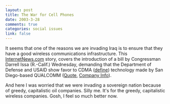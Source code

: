 ```yaml
--- 
layout: post
title: The War for Cell Phones
date: 2003-3-28
comments: true
categories: social issues
link: false
---
```

It seems that one of the reasons we are invading Iraq is to ensure that they have a good wireless communications infrastructure. This <a href="http://siliconvalley.internet.com/news/article.php/2171271" target="_blank">InternetNews.com</a> story, covers the introduction of a bill by Congressman Darrell Issa (R.-Calif.) Wednesday, demanding that the Department of Defense and USAID show favor to CDMA (<a href="http://inews.webopedia.com/SHARED/search_action.asp?Term=CDMA&Template_Name=inews.webopedia.com" target="_blank">define</a>) technology made by San Diego-based QUALCOMM (<a href="http://www.internetnews.com/stocks/quotes/quote.php/QCOM" target="_blank">Quote</a>, <a href="http://www.internetnews.com/stocks/quotes/quote.php/QCOM/DESC" target="_blank">Company Info</a>).

And here I was worried that we were invading a sovereign nation because of greedy, capitalistic oil companies. Silly me. It's for the greedy, capitalistic wireless companies. Gosh, I feel so much better now.
